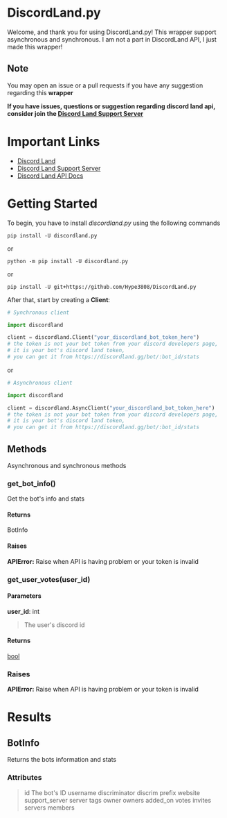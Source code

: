 # DiscordLand.py
Welcome, and thank you for using DiscordLand.py! This wrapper support asynchronous and synchronous. I am not a part in DiscordLand API, I just made this wrapper! 

## Note
You may open an issue or a pull requests if you have any suggestion regarding this **wrapper**

**If you have issues, questions or suggestion regarding discord land api, consider join the [Discord Land Support Server](https://discord.gg/myFQXQctsb)**

# Important Links

- [Discord Land](https://discordland.gg)
- [Discord Land Support Server](https://discord.gg/myFQXQctsb)
- [Discord Land API Docs](https://discordland.gg/docs)

# Getting Started
To begin, you have to install *discordland.py* using the following commands

```
pip install -U discordland.py
```

or 

```
python -m pip install -U discordland.py
```

or

```
pip install -U git+https://github.com/Hype3808/DiscordLand.py
```

After that, start by creating a **Client**:
```py
# Synchronous client

import discordland

client = discordland.Client("your_discordland_bot_token_here")
# the token is not your bot token from your discord developers page,
# it is your bot's discord land token,
# you can get it from https://discordland.gg/bot/:bot_id/stats
```

or

```py
# Asynchronous client

import discordland

client = discordland.AsyncClient("your_discordland_bot_token_here")
# the token is not your bot token from your discord developers page, 
# it is your bot's discord land token, 
# you can get it from https://discordland.gg/bot/:bot_id/stats
```

## Methods
Asynchronous and synchronous methods

### get_bot_info()
Get the bot's info and stats

#### Returns
BotInfo

#### Raises
**APIError:** Raise when API is having problem or your token is invalid

### get_user_votes(user_id)

#### Parameters
**user_id**: int
> The user's discord id

#### Returns
[bool](https://docs.python.org/3/library/functions.html#bool)

### Raises
**APIError:** Raise when API is having problem or your token is invalid


# Results

## BotInfo
Returns the bots information and stats

### Attributes
> id
 The bot's ID
> username
> discriminator
> discrim
> prefix
> website
> support_server
> server
> tags
> owner
> owners
> added_on
> votes
> invites
> servers
> members
